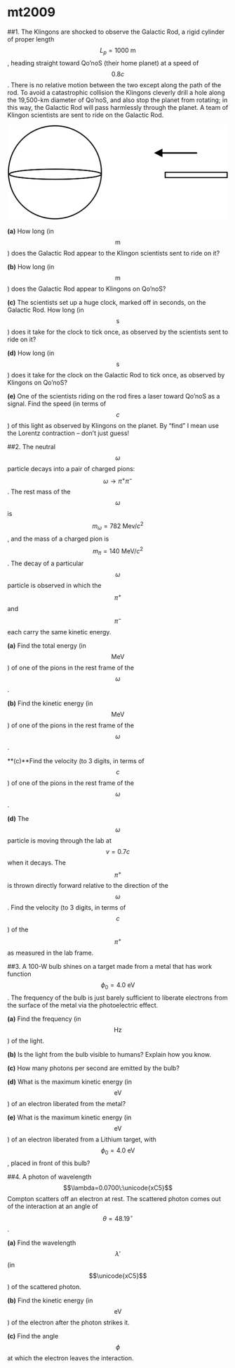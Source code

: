# mt2009

##1.
The Klingons are shocked to observe the Galactic Rod, a rigid cylinder of proper length $$L_p=1000\:\text{m}$$, heading straight toward Qo’noS (their home planet) at a speed of $$0.8c$$. There is no relative motion between the two except along the path of the rod. To avoid a catastrophic collision the Klingons cleverly drill a hole along the 19,500-km diameter of Qo’noS, and also stop the planet from rotating; in this way, the Galactic Rod will pass harmlessly through the planet. A team of Klingon scientists are sent to ride on the Galactic Rod.

![figure.01](mt2009/mt2009-fig01.png)

**(a)** How long (in $$\text{m}$$) does the Galactic Rod appear to the Klingon scientists sent to ride on it?

**(b)** How long (in $$\text{m}$$) does the Galactic Rod appear to Klingons on Qo’noS?

**(c)** The scientists set up a huge clock, marked off in seconds, on the Galactic Rod. How long (in $$\text{s}$$) does it take for the clock to tick once, as observed by the scientists sent to ride on it?

**(d)** How long (in $$\text{s}$$) does it take for the clock on the Galactic Rod to tick once, as observed by Klingons on Qo’noS?

**(e)** One of the scientists riding on the rod fires a laser toward Qo’noS as a signal. Find the speed (in terms of $$c$$) of this light as observed by Klingons on the planet. By “find” I mean use the Lorentz contraction – don’t just guess!


##2.
The neutral $$\omega$$ particle decays into a pair of charged pions: $$\omega\to\pi^+\pi^-$$. The rest mass of the $$\omega$$ is $$m_\omega=782\:\text{Mev}/c^2$$, and the mass of a charged pion is $$m_\pi=140\:\text{MeV}/c^2$$. The decay of a particular $$\omega$$ particle is observed in which the $$\pi^+$$ and $$\pi^-$$ each carry the same kinetic energy.

**(a)** Find the total energy (in $$\text{MeV}$$) of one of the pions in the rest frame of the $$\omega$$.

**(b)** Find the kinetic energy (in $$\text{MeV}$$) of one of the pions in the rest frame of the $$\omega$$.

**(c)**Find the velocity (to 3 digits, in terms of $$c$$) of one of the pions in the rest frame of the $$\omega$$.

**(d)** The $$\omega$$ particle is moving through the lab at $$v=0.7c$$ when it decays. The $$\pi^+$$ is thrown
directly forward relative to the direction of the $$\omega$$. Find the velocity (to 3 digits, in terms of $$c$$) of the $$\pi^+$$ as measured in the lab frame.


##3.
A 100-W bulb shines on a target made from a metal that has work function $$\phi_0=4.0\:\text{eV}$$. The frequency of the bulb is just barely sufficient to liberate electrons from the surface of the metal via the photoelectric effect.

**(a)** Find the frequency (in $$\text{Hz}$$) of the light.

**(b)** Is the light from the bulb visible to humans? Explain how you know.

**(c)** How many photons per second are emitted by the bulb?

**(d)** What is the maximum kinetic energy (in $$\text{eV}$$) of an electron liberated from the metal?

**(e)** What is the maximum kinetic energy (in $$\text{eV}$$) of an electron liberated from a Lithium target, with $$\phi_0=4.0\:\text{eV}$$, placed in front of this bulb?


##4.
A photon of wavelength $$\lambda=0.0700\:\unicode{xC5}$$ Compton scatters off an electron at rest. The scattered photon comes out of the interaction at an angle of $$\theta=48.19^{\circ}$$.

**(a)** Find the wavelength $$\lambda'$$ (in $$\unicode{xC5}$$) of the scattered photon.

**(b)** Find the kinetic energy (in $$\text{eV}$$) of the electron after the photon strikes it.

**(c)** Find the angle $$\phi$$ at which the electron leaves
the interaction.
